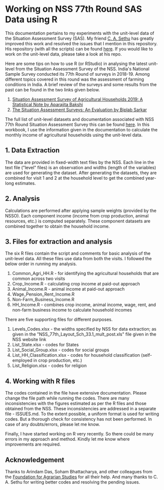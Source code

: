 # Working on NSS 77th Round SAS Data using R

This documentation pertains to my experiments with the unit-level data of the Situation Assessment Survey (SAS). My friend [C. A. Sethu](https://github.com/s7u512) has greatly improved this work and resolved the issues that I mention in this repository. His repository (with all the scripts) can be found [here](https://github.com/s7u512/NSSO-77-SAS). If you would like to work on the unit-level data, please take a look at his repo.  

Here are some tips on how to use R (or RStudio) in analysing the latest unit-level from the Situation Assessment Survey of the NSS. 
India's National Sample Survey conducted its 77th Round of surveys in 2018-19. Among different topics covered in this round was the assessment of farming conditions in India. A brief review of the surveys and some results from the past can be found in the two links given below. 
1. [Situation Assessment Survey of Agricultural Households 2019: A Statistical Note by Aparajita Bakshi](http://ras.org.in/situation_assessment_survey_of_agricultural_households_2019_a_statistical_note)
2. [The Situation Assessment Surveys: An Evaluation by Biplab Sarkar](http://ras.org.in/index.php?Article=the_situation_assessment_surveys&q=biplab&keys=biplab)

The full list of unit-level datasets and documentation associated with NSS 77th Round Situation Assessment Survey this can be found [here](https://mospi.gov.in/web/mospi/download-tables-data/-/reports/view/templateFour/25302?q=TBDCAT). 
In this workbook, I use the information given in the documentation to calculate the monthly income of agricultural households using the unit-level data.

## 1. Data Extraction
The data are provided in fixed-width text files by the NSS. 
Each line in the text file ("level" files) is an observation and widths (length of the variables) are used for generating the dataset. 
After generating the datasets, they are combined for visit 1 and 2 at the household level to get the combined year-long estimates. 

## 2. Analysis
Calculations are performed after applying sample weights (provided by the NSSO). 
Each component income (income from crop production, animal resources, etc.) is computed separately. 
These component datasets are combined together to obtain the household income. 

## 3. Files for extraction and analysis

The six R files contain the script and comments for basic analysis of the unit-level data. All these files use data from both the visits. 
I followed the below order in running my analysis. 
1. Common_Agri_HH.R - for identifying the agricultural households that are common across two visits
2. Crop_Income.R - calculating crop income at paid-out approach
3. Animal_Income.R - animal income at paid-out approach
4. Wage_Pension_Rent_Income.R 
5. Non-Farm_Business_Income.R
6. HH_Income.R - combines crop income, animal income, wage, rent, and non-farm business income to calculate household incomes

There are five supporting files for different purposes. 
1. Levels_Codes.xlsx - the widths specified by NSS for data extraction; as given in the "NSS_77th_Layout_Sch_33.1_mult_post.xls" file given in the NSS website link
2. List_State.xlsx - codes for States
3. List_Social_Group.xlsx - codes for social groups
4. List_HH_Classification.xlsx - codes for household classification (self-employed in crop production, etc.)
5. List_Religion.xlsx - codes for religion

## 4. Working with R files
The codes contained in the file have extensive documentation. 
Please change the file path while running the codes.
There are many inconsistencies with the figures estimated as per the R files and those obtained from the NSS. 
These inconsistencies are addressed in a separate file - ISSUES.md.
To the extent possible, a uniform format is used for writing codes. 
But a thorough check for consistency has not been performed. In case of any doubts/errors, please let me know. 

Finally, I have started working on R very recently. So there could be many errors in my approach and method. Kindly let me know where improvements are required. 

## Acknowledgement
Thanks to Arindam Das, Soham Bhattacharya, and other colleagues from the [Foundation for Agrarian Studies](https://fas.org.in/) for all their help. And many thanks to C. A. Sethu for writing better codes and resolving the pending issues. 
